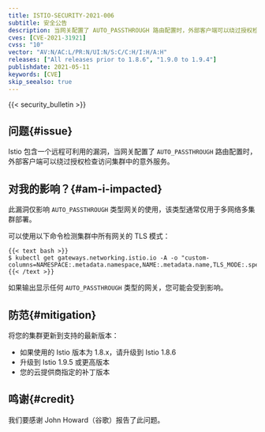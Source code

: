 ```yaml
---
title: ISTIO-SECURITY-2021-006
subtitle: 安全公告
description: 当网关配置了 AUTO_PASSTHROUGH 路由配置时，外部客户端可以绕过授权检查访问集群中的意外服务。
cves: [CVE-2021-31921]
cvss: "10"
vector: "AV:N/AC:L/PR:N/UI:N/S:C/C:H/I:H/A:H"
releases: ["All releases prior to 1.8.6", "1.9.0 to 1.9.4"]
publishdate: 2021-05-11
keywords: [CVE]
skip_seealso: true
---
```


{{< security_bulletin >}}

## 问题{#issue}

Istio 包含一个远程可利用的漏洞，当网关配置了 `AUTO_PASSTHROUGH` 路由配置时，外部客户端可以绕过授权检查访问集群中的意外服务。

## 对我的影响？{#am-i-impacted}

此漏洞仅影响 `AUTO_PASSTHROUGH` 类型网关的使用，该类型通常仅用于多网络多集群部署。

可以使用以下命令检测集群中所有网关的 TLS 模式：

    {{< text bash >}}
    $ kubectl get gateways.networking.istio.io -A -o "custom-columns=NAMESPACE:.metadata.namespace,NAME:.metadata.name,TLS_MODE:.spec.servers[*].tls.mode"
    {{< /text >}}

如果输出显示任何 `AUTO_PASSTHROUGH` 类型的网关，您可能会受到影响。

## 防范{#mitigation}

将您的集群更新到支持的最新版本：

* 如果使用的 Istio 版本为 1.8.x，请升级到 Istio 1.8.6
* 升级到 Istio 1.9.5 或更高版本
* 您的云提供商指定的补丁版本

## 鸣谢{#credit}

我们要感谢 John Howard（谷歌）报告了此问题。
